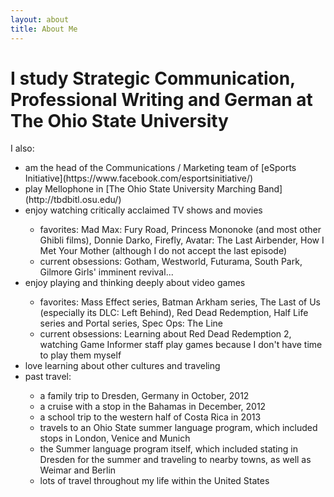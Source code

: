 ```yaml
---
layout: about
title: About Me
---
```


# I study Strategic Communication, Professional Writing and German at The Ohio State University

I also:
<ul>
  <li>am the head of the Communications / Marketing team of [eSports Initiative](https://www.facebook.com/esportsinitiative/)</li>
  <li> play Mellophone in [The Ohio State University Marching Band](http://tbdbitl.osu.edu/)</li>
  <li> enjoy watching critically acclaimed TV shows and movies</li>
  <ul>
    <li> favorites: Mad Max: Fury Road, Princess Mononoke (and most other Ghibli films), Donnie Darko, Firefly, Avatar: The Last Airbender, How I Met Your Mother (although I do not accept the last episode)</li>
    <li> current obsessions: Gotham, Westworld, Futurama, South Park, Gilmore Girls' imminent revival...</li></ul>
  <li> enjoy playing and thinking deeply about video games</li>
  <ul>
    <li> favorites: Mass Effect series, Batman Arkham series, The Last of Us (especially its DLC: Left Behind), Red Dead Redemption, Half Life series and Portal series, Spec Ops: The Line</li>
    <li> current obsessions: Learning about Red Dead Redemption 2, watching Game Informer staff play games because I don't have time to play them myself</li></ul>
  <li> love learning about other cultures and traveling</li>
    <li> past travel:</li>
    <ul>
        <li> a family trip to Dresden, Germany in October, 2012</li>
        <li> a cruise with a stop in the Bahamas in December, 2012</li>
        <li> a school trip to the western half of Costa Rica in 2013</li>
        <li> travels to an Ohio State summer language program, which included stops in London, Venice and Munich</li>
        <li> the Summer language program itself, which included stating in Dresden for the summer and traveling to nearby towns, as well as Weimar and Berlin</li>
        <li> lots of travel throughout my life within the United States</li></ul>
